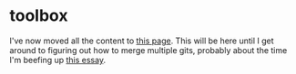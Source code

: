 # toolbox

I've now moved all the content to [this page](https://github.com/Phileosopher/toolbox). This will be here until I get around to figuring out how to merge multiple gits, probably about the time I'm beefing up [this essay](https://trendless.tech/version-control/).
